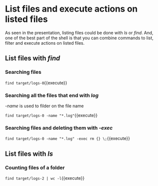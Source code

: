 # List files and execute actions on listed files

As seen in the presentation, listing files could be done with _ls_ or _find_. And, one of the best part of the shell is that you can combine commands to list, filter and execute actions on listed files.

## List files with _find_

### Searching files

`find target/logs-0`{{execute}}

### Searching all the files that end with _log_ 

_-name_ is used to filder on the file name

`find target/logs-0 -name "*.log"`{{execute}}

### Searching files and deleting them with _-exec_

`find target/logs-0 -name "*.log" -exec rm {} \;`{{execute}}


## List files with _ls_

### Counting files of a folder

`find target/logs-2 | wc -l`{{execute}}
